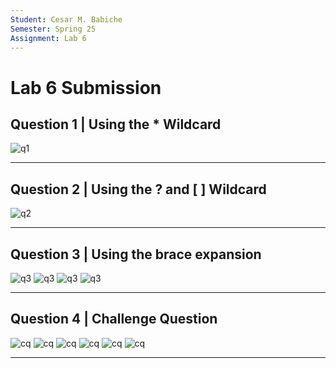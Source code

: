 ```yaml
---
Student: Cesar M. Babiche
Semester: Spring 25
Assignment: Lab 6
---
```


# Lab 6 Submission

## Question 1 | Using the * Wildcard

![q1](q1.png)

<hr>

## Question 2 | Using the ? and [ ] Wildcard

![q2](q2.png)

<hr>

## Question 3 | Using the brace expansion

![q3](q3-1.png)
![q3](q3-2.png)
![q3](q3-3.png)
![q3](q3-4.png)

<hr>

## Question 4 | Challenge Question

![cq](cq-1.png)
![cq](cq-2.png)
![cq](cq-3.png)
![cq](cq-4.png)
![cq](cq-5.png)
![cq](cq-6.png)

<hr>